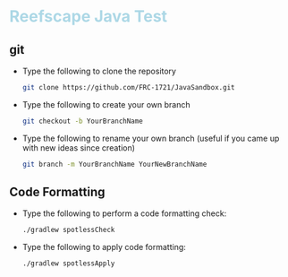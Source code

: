 <h1 style="color:lightblue;">Reefscape Java Test</h1>

## git
- Type the following to clone the repository
  ```bash
  git clone https://github.com/FRC-1721/JavaSandbox.git
- Type the following to create your own branch
  ```bash
  git checkout -b YourBranchName
- Type the following to rename your own branch (useful if you came up with new ideas since creation)
  ```bash
  git branch -m YourBranchName YourNewBranchName

## Code Formatting
- Type the following to perform a code formatting check:
  ```bash
  ./gradlew spotlessCheck
- Type the following to apply code formatting:
  ```bash
  ./gradlew spotlessApply
